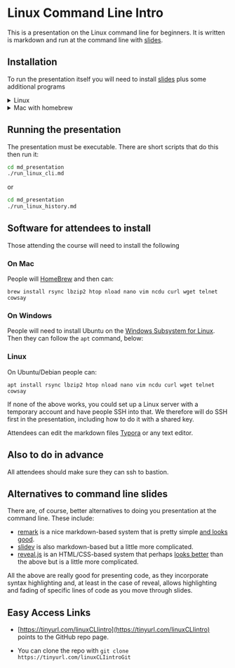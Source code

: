 # Linux Command Line Intro

This is a presentation on the Linux command line for beginners. 
It is written is markdown and run at the command line with [slides](https://github.com/maaslalani/slides).

## Installation
To run the presentation itself you will need to install [slides](https://github.com/maaslalani/slides) plus some additional programs

<details>
<summary>Linux</summary>

```bash
sudo apt install figlet cmatrix cowsay jp2a snap
sudo snap install slides
```
**NOTE:** On at least Ubuntu, the snap install does not handle code execution properly. 
You could try installing via `go` (see the project README) or download the binary from the releases page and add to your path. 
</details>

<details>
<summary>Mac with homebrew</summary>
If you do not already have homebrew installed, first do:

```bash
/bin/bash -c "$(curl -fsSL https://raw.githubusercontent.com/Homebrew/install/HEAD/install.sh)"
```

Then:
```bash
brew install slides figlet cmatrix cowsay jp2a 
```
</details>


## Running the presentation 
The presentation must be executable. 
There are short scripts that do this then run it:

```bash
cd md_presentation
./run_linux_cli.md 
```

or

```bash
cd md_presentation
./run_linux_history.md 
```

## Software for attendees to install
Those attending the course will need to install the following

### On Mac
People will [HomeBrew](https://brew.sh/) and then can:
```
brew install rsync lbzip2 htop nload nano vim ncdu curl wget telnet cowsay
```

### On Windows
People will need to install Ubuntu on the [Windows Subsystem for Linux](https://ubuntu.com/tutorials/install-ubuntu-on-wsl2-on-windows-11-with-gui-support#1-overview). 
Then they can follow the `apt` command, below:


### Linux
On Ubuntu/Debian people can:

```
apt install rsync lbzip2 htop nload nano vim ncdu curl wget telnet cowsay
```

If none of the above works, you could set up a Linux server with a temporary account and have people SSH into that. 
We therefore will do SSH first in the presentation, including how to do it with a shared key. 

Attendees can edit the markdown files [Typora](https://typora.io/) or any text editor.

## Also to do in advance
All attendees should make sure they can ssh to bastion. 


## Alternatives to command line slides
There are, of course, better alternatives to doing you presentation at the command line. These include:
* [remark](https://github.com/gnab/remark) is a nice markdown-based system that is pretty simple [and looks good](https://remarkjs.com/#1). 
* [slidev](https://sli.dev/) is also markdown-based but a little more complicated. 
* [reveal.js](https://github.com/hakimel/reveal.js/) is an HTML/CSS-based system that perhaps [looks better](https://revealjs.com/demo/) than the above but is a little more complicated. 

All the above are really good for presenting code, as they incorporate syntax highlighting and, at least in the case of reveal, allows highlighting and fading of specific lines of code as you move through slides.


## Easy Access Links
* [https://tinyurl.com/linuxCLIintro](https://tinyurl.com/linuxCLIintro) points to the GitHub repo page.

* You can clone the repo with `git clone https://tinyurl.com/linuxCLIintroGit`
